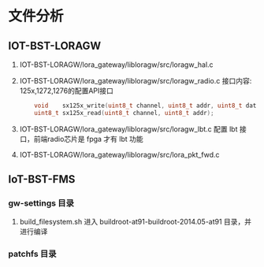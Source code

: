 # 文件分析

## IOT-BST-LORAGW
1. IOT-BST-LORAGW/lora_gateway/libloragw/src/loragw_hal.c


2. IOT-BST-LORAGW/lora_gateway/libloragw/src/loragw_radio.c
    接口内容:   125x,1272,1276的配置API接口
    ```C
        void    sx125x_write(uint8_t channel, uint8_t addr, uint8_t data);  //配置前段125x芯片的接口
        uint8_t sx125x_read(uint8_t channel, uint8_t addr);
    ```

3. IOT-BST-LORAGW/lora_gateway/libloragw/src/loragw_lbt.c
    配置 lbt 接口，前端radio芯片是 fpga 才有 lbt 功能

4. IOT-BST-LORAGW/lora_gateway/libloragw/src/lora_pkt_fwd.c
    

## IoT-BST-FMS
### gw-settings 目录
1. build_filesystem.sh 
    进入 buildroot-at91-buildroot-2014.05-at91 目录，并进行编译

### patchfs 目录

